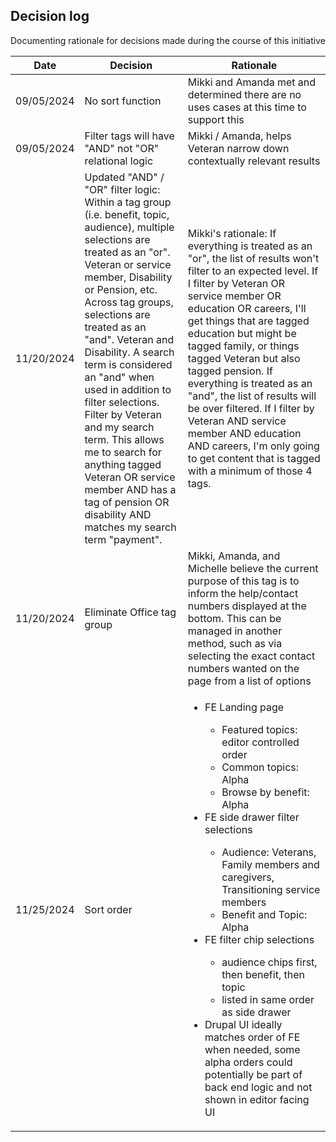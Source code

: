 ## Decision log

Documenting rationale for decisions made during the course of this initiative

Date | Decision | Rationale 
--- | --- | --- |
09/05/2024 | No sort function | Mikki and Amanda met and determined there are no uses cases at this time to support this | 
09/05/2024 | Filter tags will have "AND" not "OR" relational logic | Mikki / Amanda, helps Veteran narrow down contextually relevant results | 
11/20/2024 | Updated "AND" / "OR" filter logic: Within a tag group (i.e. benefit, topic, audience), multiple selections are treated as an "or".  Veteran or service member, Disability or Pension, etc. Across tag groups, selections are treated as an "and".  Veteran and Disability. A search term is considered an "and" when used in addition to filter selections.  Filter by Veteran and my search term. This allows me to search for anything tagged Veteran OR service member AND has a tag of pension OR disability AND matches my search term "payment". | Mikki's rationale: If everything is treated as an "or", the list of results won't filter to an expected level.  If I filter by Veteran OR service member OR education OR careers, I'll get things that are tagged education but might be tagged family, or things tagged Veteran but also tagged pension. If everything is treated as an "and", the list of results will be over filtered.  If I filter by Veteran AND service member AND education AND careers, I'm only going to get content that is tagged with a minimum of those 4 tags. | 
11/20/2024 | Eliminate Office tag group | Mikki, Amanda, and Michelle believe the current purpose of this tag is to inform the help/contact numbers displayed at the bottom. This can be managed in another method, such as via selecting the exact contact numbers wanted on the page from a list of options
11/25/2024 | Sort order | <ul><li>FE Landing page</li><ul><li>Featured topics: editor controlled order</li><li>Common topics: Alpha</li><li>Browse by benefit: Alpha </li></ul><li>FE side drawer filter selections</li><ul><li>Audience: Veterans, Family members and caregivers, Transitioning service members</li><li>Benefit and Topic: Alpha</li></ul><li>FE filter chip selections</li><ul><li>audience chips first, then benefit, then topic</li><li>listed in same order as side drawer</li></ul><li>Drupal UI ideally matches order of FE when needed, some alpha orders could potentially be part of back end logic and not shown in editor facing UI</li></ul> 
